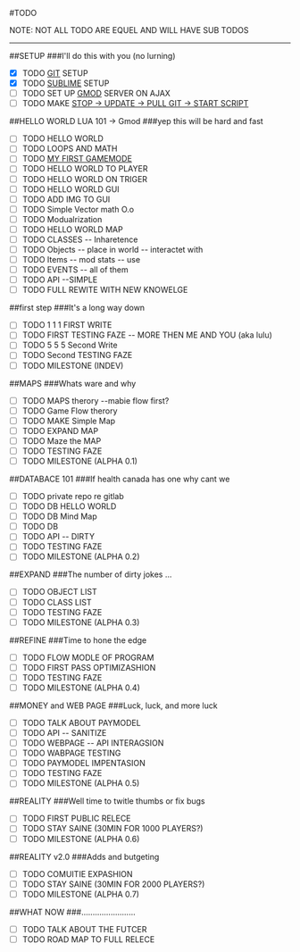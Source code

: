 #TODO

NOTE: NOT ALL TODO ARE EQUEL AND WILL HAVE SUB TODOS
***

##SETUP
###I'll do this with you (no lurning)
- [x] TODO [GIT](https://desktop.github.com/) SETUP
- [x] TODO [SUBLIME](https://www.sublimetext.com/) SETUP
- [ ] TODO SET UP [GMOD](http://wiki.garrysmod.com/page/Linux_Dedicated_Server_Hosting) SERVER ON AJAX 
- [ ] TODO MAKE [STOP -> UPDATE -> PULL GIT -> START SCRIPT](http://www.freeos.com/guides/lsst/ch02sec01.html)

##HELLO WORLD LUA 101 -> Gmod
###yep this will be hard and fast
- [ ] TODO HELLO WORLD
- [ ] TODO LOOPS AND MATH
- [ ] TODO [MY FIRST GAMEMODE](https://wiki.garrysmod.com/page/Gamemode_Creation)
- [ ] TODO HELLO WORLD TO PLAYER
- [ ] TODO HELLO WORLD ON TRIGER
- [ ] TODO HELLO WORLD GUI
- [ ] TODO ADD IMG TO GUI
- [ ] TODO Simple Vector math O.o
- [ ] TODO Modualrization
- [ ] TODO HELLO WORLD MAP
- [ ] TODO CLASSES -- Inharetence
- [ ] TODO Objects -- place in world -- interactet with
- [ ] TODO Items -- mod stats -- use
- [ ] TODO EVENTS -- all of them
- [ ] TODO API --SIMPLE
- [ ] TODO FULL REWITE WITH NEW KNOWELGE

##first step
###It's a long way down
- [ ] TODO 1 1 1 FIRST WRITE
- [ ] TODO FIRST TESTING FAZE -- MORE THEN ME AND YOU (aka lulu) 
- [ ] TODO 5 5 5 Second Write
- [ ] TODO Second TESTING FAZE
- [ ] TODO MILESTONE (INDEV)

##MAPS
###Whats ware and why
- [ ] TODO MAPS therory --mabie flow first?
- [ ] TODO Game Flow therory
- [ ] TODO MAKE Simple Map
- [ ] TODO EXPAND MAP
- [ ] TODO Maze the MAP
- [ ] TODO TESTING FAZE
- [ ] TODO MILESTONE (ALPHA 0.1)

##DATABACE 101
###If health canada has one why cant we
- [ ] TODO private repo re gitlab
- [ ] TODO DB HELLO WORLD
- [ ] TODO DB Mind Map
- [ ] TODO DB
- [ ] TODO API -- DIRTY
- [ ] TODO TESTING FAZE
- [ ] TODO MILESTONE (ALPHA 0.2)

##EXPAND
###The number of dirty jokes ...
- [ ] TODO OBJECT LIST
- [ ] TODO CLASS LIST
- [ ] TODO TESTING FAZE
- [ ] TODO MILESTONE (ALPHA 0.3)

##REFINE
###Time to hone the edge
- [ ] TODO FLOW MODLE OF PROGRAM
- [ ] TODO FIRST PASS OPTIMIZASHION
- [ ] TODO TESTING FAZE
- [ ] TODO MILESTONE (ALPHA 0.4)

##MONEY and WEB PAGE
###Luck, luck, and more luck
- [ ] TODO TALK ABOUT PAYMODEL
- [ ] TODO API -- SANITIZE
- [ ] TODO WEBPAGE -- API INTERAGSION
- [ ] TODO WABPAGE TESTING
- [ ] TODO PAYMODEL IMPENTASION
- [ ] TODO TESTING FAZE
- [ ] TODO MILESTONE (ALPHA 0.5)

##REALITY
###Well time to twitle thumbs or fix bugs
- [ ] TODO FIRST PUBLIC RELECE
- [ ] TODO STAY SAINE (30MIN FOR 1000 PLAYERS?)
- [ ] TODO MILESTONE (ALPHA 0.6)

##REALITY v2.0
###Adds and butgeting
- [ ] TODO COMUITIE EXPASHION
- [ ] TODO STAY SAINE (30MIN FOR 2000 PLAYERS?)
- [ ] TODO MILESTONE (ALPHA 0.7)

##WHAT NOW
###........................
- [ ] TODO TALK ABOUT THE FUTCER
- [ ] TODO ROAD MAP TO FULL RELECE
